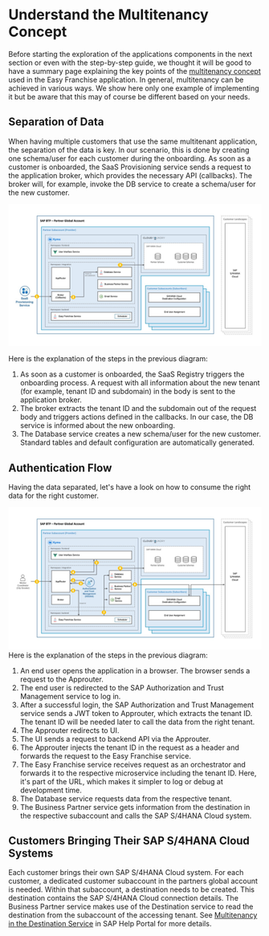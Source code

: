# Understand the Multitenancy Concept

Before starting the exploration of the applications components in the next section or even with the step-by-step guide, we thought it will be good to have a summary page explaining the key points of the [multitenancy concept](https://blogs.sap.com/2018/09/26/multitenancy-architecture-on-sap-cloud-platform-cloud-foundry-environment/) used in the Easy Franchise application. In general, multitenancy can be achieved in various ways. We show here only one example of implementing it but be aware that this may of course be different based on your needs.

## Separation of Data

When having multiple customers that use the same multitenant application, the separation of the data is key. In our scenario, this is done by creating one schema/user for each customer during the onboarding. As soon as a customer is onboarded, the SaaS Provisioning service sends a request to the application broker, which provides the necessary API (callbacks). The broker will, for example, invoke the DB service to create a schema/user for the new customer.

![](../../images/easyfranchise-diagrams/Slide6.jpeg)

  Here is the explanation of the steps in the previous diagram:
  1. As soon as a customer is onboarded, the SaaS Registry triggers the onboarding process. A request with all information about the new tenant (for example, tenant ID and subdomain) in the body is sent to the application broker.
  1. The broker extracts the tenant ID and the subdomain out of the request body and triggers actions defined in the callbacks. In our case, the DB service is informed about the new onboarding.
  1. The Database service creates a new schema/user for the new customer. Standard tables and default configuration are automatically generated.


## Authentication Flow

Having the data separated, let's have a look on how to consume the right data for the right customer.

![](../../images/easyfranchise-diagrams/Slide5.jpeg)
  Here is the explanation of the steps in the previous diagram:
  1. An end user opens the application in a browser. The browser sends a request to the Approuter.
  1. The end user is redirected to the SAP Authorization and Trust Management service to log in.
  1. After a successful login, the SAP Authorization and Trust Management service sends a JWT token to Approuter, which extracts the tenant ID. The tenant ID will be needed later to call the data from the right tenant.
  1. The Approuter redirects to UI.
  1. The UI sends a request to backend API via the Approuter.
  1. The Approuter injects the tenant ID in the request as a header and forwards the request to the Easy Franchise service.
  1. The Easy Franchise service receives request as an orchestrator and forwards it to the respective microservice including the tenant ID. Here, it's part of the URL, which makes it simpler to log or debug at development time.
  1. The Database service requests data from the respective tenant.
  1. The Business Partner service gets information from the destination in the respective subaccount and calls the SAP S/4HANA Cloud system.

## Customers Bringing Their SAP S/4HANA Cloud Systems

Each customer brings their own SAP S/4HANA Cloud system.
For each customer, a dedicated customer subaccount in the partners global account is needed.
Within that subaccount, a destination needs to be created. This destination contains the SAP S/4HANA Cloud connection details. The Business Partner service makes use of the Destination service to read the destination from the subaccount of the accessing tenant. See [Multitenancy in the Destination Service](https://help.sap.com/viewer/cca91383641e40ffbe03bdc78f00f681/Cloud/en-US/4e07f250fe5d441cab09f69e22909198.html) in SAP Help Portal for more details.






